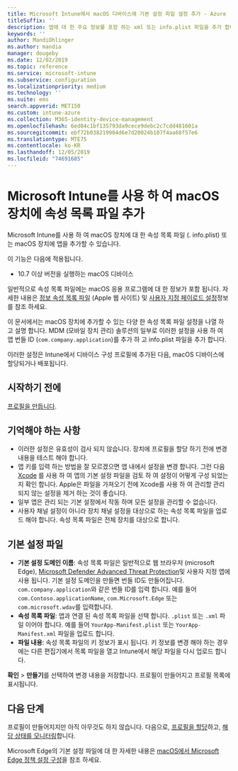 ```yaml
---
title: Microsoft Intune에서 macOS 디바이스에 기본 설정 파일 설정 추가 - Azure | Microsoft Docs
titleSuffix: ''
description: 앱에 대 한 주요 정보를 포함 하는 xml 또는 info.plist 파일을 추가 합니다. 기본 설정 파일 장치 구성 프로필을 사용 하 여 속성 목록 파일에서 키 정보를 변경 하 고 macOS 장치에 할당 합니다.
keywords: ''
author: MandiOhlinger
ms.author: mandia
manager: dougeby
ms.date: 12/02/2019
ms.topic: reference
ms.service: microsoft-intune
ms.subservice: configuration
ms.localizationpriority: medium
ms.technology: ''
ms.suite: ems
search.appverid: MET150
ms.custom: intune-azure
ms.collection: M365-identity-device-management
ms.openlocfilehash: 6ed04c1bf135793da9cece9debc2c7cdd481601a
ms.sourcegitcommit: ebf72b038219904d6e7d20024b107f4aa68f57e6
ms.translationtype: MTE75
ms.contentlocale: ko-KR
ms.lasthandoff: 12/05/2019
ms.locfileid: "74691685"
---
```

# <a name="add-a-property-list-file-to-macos-devices-using-microsoft-intune"></a>Microsoft Intune를 사용 하 여 macOS 장치에 속성 목록 파일 추가

Microsoft Intune를 사용 하 여 macOS 장치에 대 한 속성 목록 파일 (. info.plist) 또는 macOS 장치에 앱을 추가할 수 있습니다.

이 기능은 다음에 적용됩니다.

- 10.7 이상 버전을 실행하는 macOS 디바이스

일반적으로 속성 목록 파일에는 macOS 응용 프로그램에 대 한 정보가 포함 됩니다. 자세한 내용은 [정보 속성 목록 파일](https://developer.apple.com/library/archive/documentation/General/Reference/InfoPlistKeyReference/Articles/AboutInformationPropertyListFiles.html) (Apple 웹 사이트) 및 [사용자 지정 페이로드 설정](https://support.apple.com/guide/mdm/custom-mdm9abbdbe7/1/web/1)정보를 참조 하세요.

이 문서에서는 macOS 장치에 추가할 수 있는 다양 한 속성 목록 파일 설정을 나열 하 고 설명 합니다. MDM (모바일 장치 관리) 솔루션의 일부로 이러한 설정을 사용 하 여 앱 번들 ID (`com.company.application`)를 추가 하 고 info.plist 파일을 추가 합니다.

이러한 설정은 Intune에서 디바이스 구성 프로필에 추가된 다음, macOS 디바이스에 할당되거나 배포됩니다.

## <a name="before-you-begin"></a>시작하기 전에

[프로필을 만듭니다](device-profile-create.md).

## <a name="what-you-need-to-know"></a>기억해야 하는 사항

- 이러한 설정은 유효성이 검사 되지 않습니다. 장치에 프로필을 할당 하기 전에 변경 내용을 테스트 해야 합니다.
- 앱 키를 입력 하는 방법을 잘 모르겠으면 앱 내에서 설정을 변경 합니다. 그런 다음 [Xcode](https://developer.apple.com/xcode/) 를 사용 하 여 앱의 기본 설정 파일을 검토 하 여 설정이 어떻게 구성 되었는지 확인 합니다. Apple은 파일을 가져오기 전에 Xcode를 사용 하 여 관리할 관리 되지 않는 설정을 제거 하는 것이 좋습니다.
- 일부 앱은 관리 되는 기본 설정에서 작동 하며 모든 설정을 관리할 수 없습니다.
- 사용자 채널 설정이 아니라 장치 채널 설정을 대상으로 하는 속성 목록 파일을 업로드 해야 합니다. 속성 목록 파일은 전체 장치를 대상으로 합니다.

## <a name="preference-file"></a>기본 설정 파일

- **기본 설정 도메인 이름**: 속성 목록 파일은 일반적으로 웹 브라우저 (microsoft Edge), [Microsoft Defender Advanced Threat Protection](https://docs.microsoft.com/windows/security/threat-protection/microsoft-defender-atp/microsoft-defender-atp-mac)및 사용자 지정 앱에 사용 됩니다. 기본 설정 도메인을 만들면 번들 ID도 만들어집니다. `com.company.application`와 같은 번들 ID를 입력 합니다. 예를 들어 `com.Contoso.applicationName`, `com.Microsoft.Edge` 또는 `com.microsoft.wdav`를 입력합니다.
- **속성 목록 파일**: 앱과 연결 된 속성 목록 파일을 선택 합니다. `.plist` 또는 `.xml` 파일 이어야 합니다. 예를 들어 `YourApp-Manifest.plist` 또는 `YourApp-Manifest.xml` 파일을 업로드 합니다.
- **파일 내용**: 속성 목록 파일의 키 정보가 표시 됩니다. 키 정보를 변경 해야 하는 경우에는 다른 편집기에서 목록 파일을 열고 Intune에서 해당 파일을 다시 업로드 합니다.

**확인** > **만들기**를 선택하여 변경 내용을 저장합니다. 프로필이 만들어지고 프로필 목록에 표시됩니다.

## <a name="next-steps"></a>다음 단계

프로필이 만들어지지만 아직 아무것도 하지 않습니다. 다음으로, [프로필을 할당](device-profile-assign.md)하고, [해당 상태를 모니터링](device-profile-monitor.md)합니다.

Microsoft Edge의 기본 설정 파일에 대 한 자세한 내용은 [macOS에서 Microsoft Edge 정책 설정 구성](https://docs.microsoft.com/deployedge/configure-microsoft-edge-on-mac)을 참조 하세요.
